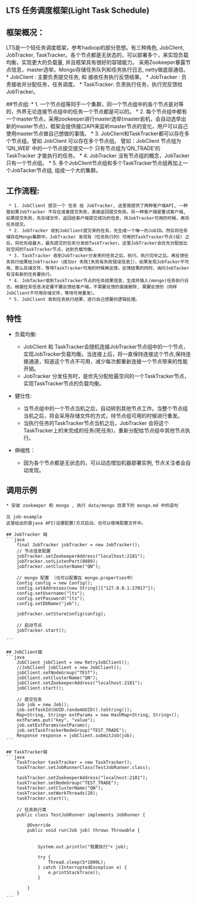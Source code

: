 LTS 任务调度框架(Light Task Schedule)
-----------------

## 框架概况：
 LTS是一个轻任务调度框架，参考hadoop的部分思想。有三种角色, JobClient, JobTracker, TaskTracker。各个节点都是无状态的，可以部署多个，来实现负载均衡，实现更大的负载量, 并且框架具有很好的容错能力。
 采用Zookeeper暴露节点信息，master选举。Mongo存储任务队列和任务执行日志, netty做底层通信。
    * JobClient : 主要负责提交任务, 和 接收任务执行反馈结果。
    * JobTracker : 负责接收并分配任务，任务调度。
    * TaskTracker: 负责执行任务，执行完反馈给JobTracker。

##节点组:
      * 1. 一个节点组等同于一个集群，同一个节点组中的各个节点是对等的，外界无论连接节点组中的任务一个节点都是可以的。
      * 2. 每个节点组中都有一个master节点，采用zookeeper进行master选举(master宕机，会自动选举出新的master节点)，框架会提供接口API来监听master节点的变化，用户可以自己使用master节点做自己想做的事情。
      * 3. JobClient和TaskTracker都可以存在多个节点组。譬如 JobClient 可以存在多个节点组。 譬如：JobClient 节点组为 ‘QN_WEB’ 中的一个节点提交提交一个 只有节点组为’QN_TRADE’的 TaskTracker 才能执行的任务。
      * 4. JobTracker 没有节点组的概念，JobTacker只有一个节点组。
      * 5. 多个JobClient节点组和多个TaskTracker节点组再加上一个JobTacker节点组, 组成一个大的集群。

## 工作流程:
     * 1. JobClient 提交一个 任务 给 JobTracker, 这里我提供了两种客户端API, 一种是如果JobTracker 不存在或者提交失败，直接返回提交失败。另一种客户端是重试客户端, 如果提交失败，先存储文件，返回给客户端提交成功的信息，待JobTracker可用的时候，再将任务提交。
     * 2. JobTracker 收到JobClient提交来的任务，先生成一个唯一的JobID。然后将任务储存在Mongo集群中。JobTracker 发现有（任务执行的）可用的TaskTracker节点(组) 之后，将优先级最大，最先提交的任务分发给TaskTracker。这里JobTracker会优先分配给比较空闲的TaskTracker节点，达到负载均衡。
     * 3. TaskTracker 收到JobTracker分发来的任务之后，执行。执行完毕之后，再反馈任务执行结果给JobTracker（成功or 失败[失败有失败错误信息]），如果发现JobTacker不可用，那么存储文件，等待TaskTracker可用的时候再反馈。反馈结果的同时，询问JobTacker有没有新的任务要执行。
     * 4. JobTacker收到TaskTracker节点的任务结果信息，生成并插入(mongo)任务执行日志。根据任务信息决定要不要反馈给客户端。不需要反馈的直接删除, 需要反馈的（同样JobClient不可用存储文件，等待可用重发）。
     * 5. JobClient 收到任务执行结果，进行自己想要的逻辑处理。

## 特性

* 负载均衡:
     * JobClient 和 TaskTracker会随机连接JobTracker节点组中的一个节点，实现JobTracker负载均衡。当连接上后，将一直保持连接这个节点,保持连接通道，知道这个节点不可用，减少每次都重新连接一个节点带来的性能开销。
     * JobTracker 分发任务时，是优先分配给最空间的一个TaskTracker节点，实现TaskTracker节点的负载均衡。

* 健壮性:
     * 当节点组中的一个节点当机之后，自动转到其他节点工作。当整个节点组当机之后，将会采用存储文件的方式，待节点组可用的时候进行重发。
     * 当执行任务的TaskTracker节点当机之后，JobTracker 会将这个TaskTracker上的未完成的任务(死任务)，重新分配给节点组中其他节点执行。

* 伸缩性：
     * 因为各个节点都是无状态的，可以动态增加机器部署实例, 节点关注者会自动发现。


## 调用示例
    * 安装 zookeeper 和 mongo , 执行 data/mongo 目录下的 mongo.md 中的语句

    见 job-example
    这里给出的是java API(设置配置)方式启动，也可以使用配置文件中。

    ## JobTracker 端
    ```java
        final JobTracker jobTracker = new JobTracker();
        // 节点信息配置
        jobTracker.setZookeeperAddress("localhost:2181");
        jobTracker.setListenPort(8089);
        jobTracker.setClusterName("QN");

        // mongo 配置 （也可以配置在 mongo.properties中）
        Config config = new Config();
        config.setAddresses(new String[]{"127.0.0.1:27017"});
        config.setUsername("lts");
        config.setPassword("lts");
        config.setDbName("job");

        jobTracker.setStoreConfig(config);

        // 启动节点
        jobTracker.start();

    ```

    ## JobClient端
    ```java
        JobClient jobClient = new RetryJobClient();
        //JobClient jobClient = new JobClient();
        jobClient.setNodeGroup("TEST");
        jobClient.setClusterName("QN");
        jobClient.setZookeeperAddress("localhost:2181");
        jobClient.start();

        // 提交任务
        Job job = new Job();
        job.setTaskId(UUID.randomUUID().toString());
        Map<String, String> extParams = new HashMap<String, String>();
        extParams.put("key", "value");
        job.setExtParams(extParams);
        job.setTaskTrackerNodeGroup("TEST_TRADE");
        Response response = jobClient.submitJob(job);
    ```

    ## TaskTracker端
    ```java
        TaskTracker taskTracker = new TaskTracker();
        taskTracker.setJobRunnerClass(TestJobRunner.class);

        taskTracker.setZookeeperAddress("localhost:2181");
        taskTracker.setNodeGroup("TEST_TRADE");
        taskTracker.setClusterName("QN");
        taskTracker.setWorkThreads(20);
        taskTracker.start();

        // 任务执行类
        public class TestJobRunner implements JobRunner {

            @Override
            public void run(Job job) throws Throwable {


                System.out.println("我要执行"+ job);

                try {
                    Thread.sleep(5*1000L);
                } catch (InterruptedException e) {
                    e.printStackTrace();
                }

            }
        }
    ```